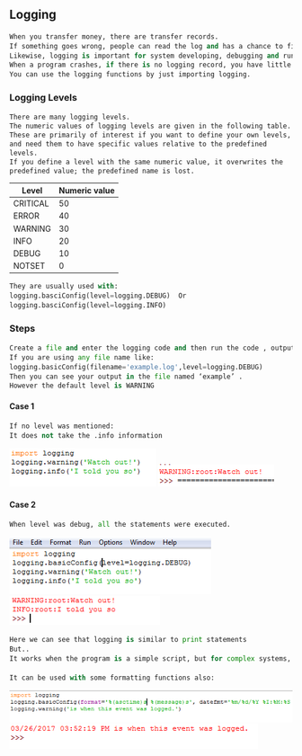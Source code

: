 ## Logging
```python
When you transfer money, there are transfer records.
If something goes wrong, people can read the log and has a chance to figure out what happened. 
Likewise, logging is important for system developing, debugging and running. 
When a program crashes, if there is no logging record, you have little chance to understand what happened.
You can use the logging functions by just importing logging.
```
### Logging Levels
```
There are many logging levels. 
The numeric values of logging levels are given in the following table. 
These are primarily of interest if you want to define your own levels, and need them to have specific values relative to the predefined levels. 
If you define a level with the same numeric value, it overwrites the predefined value; the predefined name is lost.
```
|Level| Numeric value|
|-----|------|
CRITICAL|50
ERROR|40
WARNING|30
INFO|20
DEBUG|10
NOTSET|0
```python
They are usually used with:
logging.basciConfig(level=logging.DEBUG)  Or
logging.basciConfig(level=logging.INFO)
```
### Steps
```python
Create a file and enter the logging code and then run the code , output will appear on the shell.
If you are using any file name like:
logging.basicConfig(filename='example.log',level=logging.DEBUG)
Then you can see your output in the file named ‘example’ .
However the default level is WARNING
```
#### Case 1
```python
If no level was mentioned:
It does not take the .info information
```
![Code1](/images/LO1.png)
![Code2](/images/LO2.png)
#### Case 2
```python
When level was debug, all the statements were executed.
```
![Code3](/images/LO3.png)
![Code4](/images/LO4.png)
```python
Here we can see that logging is similar to print statements
But..
It works when the program is a simple script, but for complex systems, you better not to use this approach. First of all, you cannot leave only important messages in the log, you may see a lots of garbage messages in the log, but can’t find anything useful.You also cannot control those print statements without modifying code, you may forgot to remove those unused prints.

It can be used with some formatting functions also:
```
![Code5](/images/LO5.png)
![Code6](/images/LO6.png)

